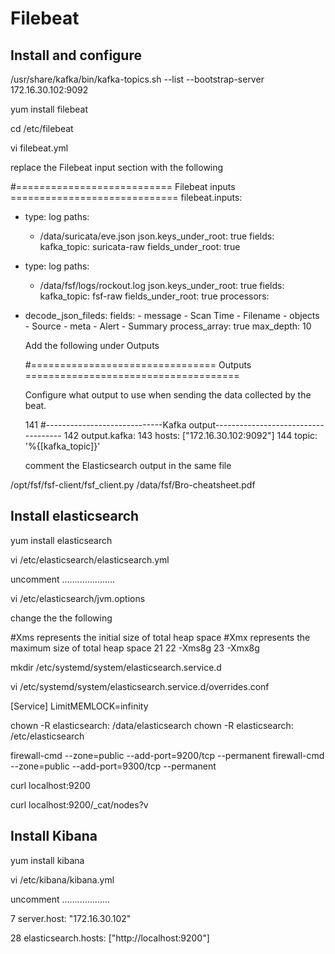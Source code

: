 # Filebeat
## Install and configure

/usr/share/kafka/bin/kafka-topics.sh  --list --bootstrap-server 172.16.30.102:9092

yum install filebeat

cd /etc/filebeat

vi filebeat.yml

replace the Filebeat input section with the following


#=========================== Filebeat inputs =============================
filebeat.inputs:
  - type: log
    paths:
      - /data/suricata/eve.json
    json.keys_under_root: true
    fields:
      kafka_topic: suricata-raw
    fields_under_root: true
  - type: log
    paths:
      - /data/fsf/logs/rockout.log
    json.keys_under_root: true
    fields:
      kafka_topic: fsf-raw
    fields_under_root: true
processors:
  - decode_json_fileds:
      fields:
        - message
        - Scan Time
        - Filename
        - objects
        - Source
        - meta
        - Alert
        - Summary
      process_array: true
      max_depth: 10
      
      
    Add the following under Outputs
      
      
      #================================ Outputs =====================================
    
     Configure what output to use when sending the data collected by the beat.
   
    141 #-----------------------------Kafka output------------------------------------
    142 output.kafka:
    143   hosts: ["172.16.30.102:9092"]
    144   topic: '%{[kafka_topic]}'
    
    
    comment the Elasticsearch output in the same file
    

/opt/fsf/fsf-client/fsf_client.py /data/fsf/Bro-cheatsheet.pdf


## Install elasticsearch


yum install elasticsearch

vi /etc/elasticsearch/elasticsearch.yml


uncomment .....................



vi /etc/elasticsearch/jvm.options 

change the  the following 

#Xms represents the initial size of total heap space
#Xmx represents the maximum size of total heap space
     21 
     22 -Xms8g
     23 -Xmx8g
     
  

mkdir /etc/systemd/system/elasticsearch.service.d

vi  /etc/systemd/system/elasticsearch.service.d/overrides.conf


[Service]
LimitMEMLOCK=infinity


chown  -R elasticsearch: /data/elasticsearch
chown  -R elasticsearch: /etc/elasticsearch

firewall-cmd --zone=public --add-port=9200/tcp --permanent
firewall-cmd --zone=public --add-port=9300/tcp --permanent


curl localhost:9200

curl localhost:9200/_cat/nodes?v



## Install Kibana

yum install kibana



vi /etc/kibana/kibana.yml 


uncomment ...................

7 server.host: "172.16.30.102"

28 elasticsearch.hosts: ["http://localhost:9200"]

















 






